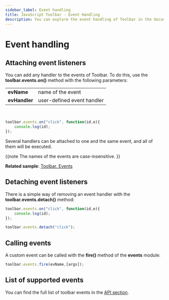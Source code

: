 ```yaml
---
sidebar_label: Event handling
title: JavaScript Toolbar - Event Handling 
description: You can explore the event handling of Toolbar in the documentation of the DHTMLX JavaScript UI library. Browse developer guides and API reference, try out code examples and live demos, and download a free 30-day evaluation version of DHTMLX Suite 7.
---
```


# Event handling

## Attaching event listeners

You can add any handler to the events of Toolbar. To do this, use the **toolbar.events.on()** method with the following parameters:

<table>
	<tbody>
        <tr>
			<td><b>evName</b></td>
			<td>name of the event</td>
		</tr>
        <tr>
			<td><b>evHandler</b></td>
			<td>user-defined event handler</td>
		</tr>
    </tbody>
</table>
<br/>

~~~js
toolbar.events.on("click", function(id,e){
    console.log(id);
});
~~~

Several handlers can be attached to one and the same event, and all of them will be executed.

{{note  The names of the events are case-insensitive. }}

**Related sample**: [Toolbar. Events](https://snippet.dhtmlx.com/xvak1p5y)

## Detaching event listeners

There is a simple way of removing an event handler with the **toolbar.events.detach()** method:

~~~js
toolbar.events.on("click", function(id,e){
    console.log(id);
});

toolbar.events.detach("click"); 
~~~

## Calling events

A custom event can be called with the **fire()** method of the **events** module:

~~~js
toolbar.events.fire(evName,[args]);
~~~

## List of supported events

You can find the full list of toolbar events in the [API section](toolbar/api/api_overview.md#toolbar-events).
